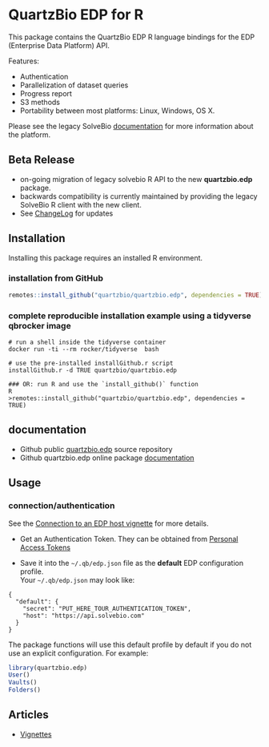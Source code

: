 QuartzBio EDP for R
=========================

This package contains the QuartzBio EDP R language bindings for the EDP (Enterprise Data Platform) API.

Features:

* Authentication
* Parallelization of dataset queries
* Progress report
* S3 methods
* Portability between most platforms: Linux, Windows, OS X.

Please see the legacy SolveBio [documentation](https://docs.solvebio.com) for more
information about the platform. 

## Beta Release

* on-going migration of legacy solvebio R API to the new **quartzbio.edp** package.  
* backwards compatibility is currently maintained by providing the legacy SolveBio R client with the 
  new client.
* See [ChangeLog](https://quartzbio.github.io/quartzbio.edp/news/index.html) for updates


## Installation

Installing this package requires an installed R environment.

### installation from GitHub

```R
remotes::install_github("quartzbio/quartzbio.edp", dependencies = TRUE)
```

### complete reproducible installation example using a tidyverse qbrocker image

```
# run a shell inside the tidyverse container
docker run -ti --rm rocker/tidyverse  bash

# use the pre-installed installGithub.r script
installGithub.r -d TRUE quartzbio/quartzbio.edp

### OR: run R and use the `install_github()` function
R
>remotes::install_github("quartzbio/quartzbio.edp", dependencies = TRUE)
```

## documentation

* Github public [quartzbio.edp](https://github.com/quartzbio/quartzbio.edp) source repository
* Github quartzbio.edp online package [documentation](https://quartzbio.github.io/quartzbio.edp)


## Usage

### connection/authentication

See the [Connection to an EDP host vignette](https://quartzbio.github.io/quartzbio.edp/articles/connection.html) for more details.

- Get an Authentication Token. They can be obtained from [Personal Access Tokens](https://docs.solvebio.com/#authentication)


* Save it into the `~/.qb/edp.json` file as the **default** EDP configuration profile.  
Your `~/.qb/edp.json` may look like: 
```
{
  "default": {
    "secret": "PUT_HERE_TOUR_AUTHENTICATION_TOKEN",
    "host": "https://api.solvebio.com"
  }
}
```

The package functions will use this default profile by default if you do not use an explicit configuration.
For example:

```R
library(quartzbio.edp)
User()
Vaults()
Folders()
```


## Articles

* [Vignettes](https://quartzbio.github.io/quartzbio.edp/articles)